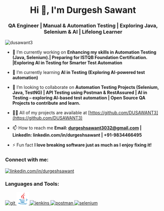 <h1 align="center">Hi 👋, I'm Durgesh Sawant</h1>
<h3 align="center">QA Engineer | Manual & Automation Testing | Exploring Java, Selenium & AI | Lifelong Learner</h3>

<p align="left"> <img src="https://komarev.com/ghpvc/?username=dusawant3&label=Profile%20views&color=0e75b6&style=flat" alt="dusawant3" /> </p>

- 🔭 I’m currently working on **Enhancing my skills in Automation Testing (Java, Selenium).| Preparing for ISTQB Foundation Certification. |Exploring AI in Testing for Smarter Test Automation**

- 🌱 I’m currently learning **AI in Testing (Exploring AI-powered test automation)**

- 👯 I’m looking to collaborate on **Automation Testing Projects (Selenium, Java, TestNG) | API Testing using Postman & RestAssured | AI in Testing – exploring AI-based test automation | Open Source QA Projects to contribute and learn.**

- 👨‍💻 All of my projects are available at [https://github.com/DUSAWANT3](https://github.com/DUSAWANT3)

- 📫 How to reach me **Email: durgeshsawant3032@gmail.com | LinkedIn: linkedin.com/in/durgeshsawant | +91-9834466495**

- ⚡ Fun fact **I love breaking software just as much as I enjoy fixing it!**

<h3 align="left">Connect with me:</h3>
<p align="left">
<a href="https://linkedin.com/in/linkedin.com/in/durgeshsawant" target="blank"><img align="center" src="https://raw.githubusercontent.com/rahuldkjain/github-profile-readme-generator/master/src/images/icons/Social/linked-in-alt.svg" alt="linkedin.com/in/durgeshsawant" height="30" width="40" /></a>
</p>

<h3 align="left">Languages and Tools:</h3>
<p align="left"> <a href="https://git-scm.com/" target="_blank" rel="noreferrer"> <img src="https://www.vectorlogo.zone/logos/git-scm/git-scm-icon.svg" alt="git" width="40" height="40"/> </a> <a href="https://www.java.com" target="_blank" rel="noreferrer"> <img src="https://raw.githubusercontent.com/devicons/devicon/master/icons/java/java-original.svg" alt="java" width="40" height="40"/> </a> <a href="https://www.jenkins.io" target="_blank" rel="noreferrer"> <img src="https://www.vectorlogo.zone/logos/jenkins/jenkins-icon.svg" alt="jenkins" width="40" height="40"/> </a> <a href="https://postman.com" target="_blank" rel="noreferrer"> <img src="https://www.vectorlogo.zone/logos/getpostman/getpostman-icon.svg" alt="postman" width="40" height="40"/> </a> <a href="https://www.selenium.dev" target="_blank" rel="noreferrer"> <img src="https://raw.githubusercontent.com/detain/svg-logos/780f25886640cef088af994181646db2f6b1a3f8/svg/selenium-logo.svg" alt="selenium" width="40" height="40"/> </a> </p>
